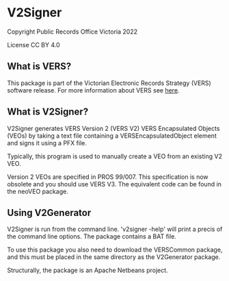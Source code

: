 # V2Signer

Copyright Public Records Office Victoria 2022

License CC BY 4.0

## What is VERS?

This package is part of the Victorian Electronic Records Strategy (VERS)
software release. For more information about VERS see
[here](https://prov.vic.gov.au/recordkeeping-government/vers).

## What is V2Signer?

V2Signer generates VERS Version 2 (VERS V2) VERS Encapsulated Objects (VEOs)
by taking a text file containing a VERSEncapsulatedObject element and signs it using a PFX file.

Typically, this program is used to manually create a VEO from an existing V2 VEO.

Version 2 VEOs are specified in PROS 99/007. This specification is now obsolete
and you should use VERS V3. The equivalent code can be found in the neoVEO
package.

## Using V2Generator

V2Signer is run from the command line. 'v2signer -help' will print a
precis of the command line options. The package contains a BAT file.

To use this package you also need to download the VERSCommon package, and this
must be placed in the same directory as the V2Generator package.

Structurally, the package is an Apache Netbeans project.

